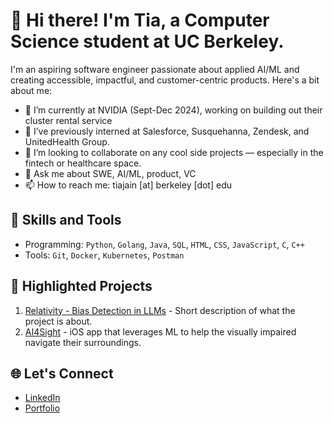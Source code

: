 # 👋 Hi there! I'm Tia, a Computer Science student at UC Berkeley.

I'm an aspiring software engineer passionate about applied AI/ML and creating accessible, impactful, and customer-centric products. Here's a bit about me:

- 🔭 I’m currently at NVIDIA (Sept-Dec 2024), working on building out their cluster rental service
- 🌱 I’ve previously interned at Salesforce, Susquehanna, Zendesk, and UnitedHealth Group.
- 👯 I’m looking to collaborate on any cool side projects — especially in the fintech or healthcare space.
- 💬 Ask me about SWE, AI/ML, product, VC
- 📫 How to reach me: tiajain [at] berkeley [dot] edu

## 🚀 Skills and Tools
- Programming: `Python`, `Golang`, `Java`, `SQL`, `HTML`, `CSS`, `JavaScript`, `C`, `C++` 
- Tools: `Git`, `Docker`, `Kubernetes`, `Postman`

## 🌟 Highlighted Projects
1. [Relativity - Bias Detection in LLMs](https://github.com/alishabose/Relativity-1D) - Short description of what the project is about.
2. [AI4Sight](https://github.com/TiaJain/AI4Sight) - iOS app that leverages ML to help the visually impaired navigate their surroundings.

## 🌐 Let's Connect
- [LinkedIn](https://www.linkedin.com/in/tiajain/)
- [Portfolio](https://tiajain.github.io/)
